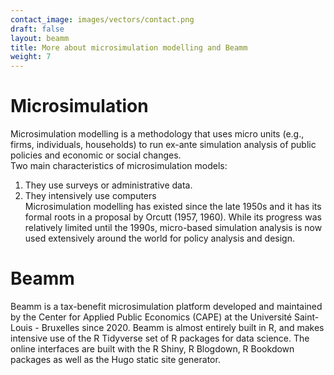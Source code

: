 ```yaml
---
contact_image: images/vectors/contact.png
draft: false
layout: beamm
title: More about microsimulation modelling and Beamm
weight: 7
---
```


# Microsimulation
Microsimulation  modelling  is  a  methodology  that  uses  micro  units (e.g.,  firms, individuals, households) to run ex-ante simulation analysis of public policies and economic or social changes.  
Two main characteristics of microsimulation models:
1. They use surveys or administrative data.
2. They intensively use computers   
Microsimulation  modelling  has  existed  since  the  late  1950s  and  it  has its  formal roots  in  a  proposal  by  Orcutt  (1957,  1960). While its progress  was  relatively limited  until  the  1990s,  micro-based  simulation analysis  is  now  used  extensively around the world for policy analysis and design.

# Beamm
Beamm is a tax-benefit microsimulation platform developed and maintained by the Center for Applied Public Economics (CAPE) at the Université Saint-Louis - Bruxelles since 2020. 
Beamm is almost entirely built in R, and makes intensive use of the R Tidyverse set of R packages for data science. The online interfaces are built with the R Shiny, R Blogdown, R Bookdown packages as well as the Hugo static site generator. 
  

